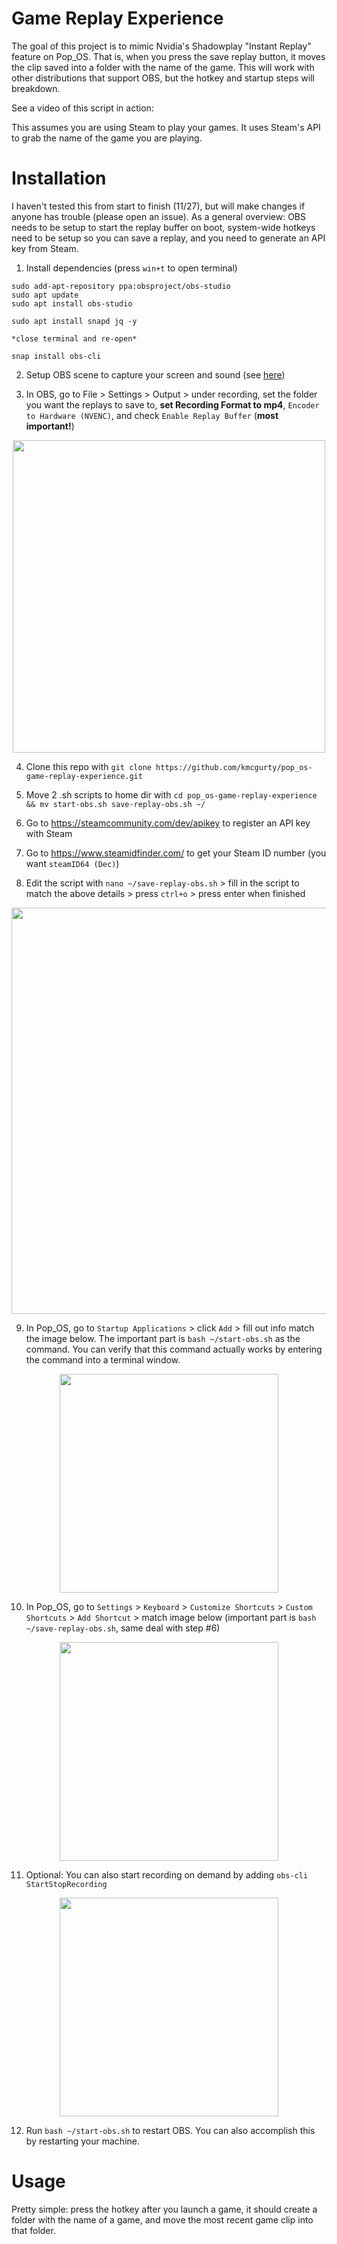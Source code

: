 # Game Replay Experience

The goal of this project is to mimic Nvidia's Shadowplay "Instant Replay" feature on Pop_OS. That is, when you press the save replay button, it moves the clip saved into a folder with the name of the game. This will work with other distributions that support OBS, but the hotkey and startup steps will breakdown.

See a video of this script in action:



This assumes you are using Steam to play your games. It uses Steam's API to grab the name of the game you are playing.

# Installation

I haven't tested this from start to finish (11/27), but will make changes if anyone has trouble (please open an issue).
As a general overview: OBS needs to be setup to start the replay buffer on boot, system-wide hotkeys need to be setup so you can save a replay, and you need to generate an API key from Steam.

1. Install dependencies (press `win+t` to open terminal)

```
sudo add-apt-repository ppa:obsproject/obs-studio
sudo apt update
sudo apt install obs-studio

sudo apt install snapd jq -y

*close terminal and re-open*

snap install obs-cli
```

2. Setup OBS scene to capture your screen and sound (see [here](https://www.alphr.com/record-screen-obs/))

3. In OBS, go to File > Settings > Output > under recording, set the folder you want the replays to save to, **set Recording Format to mp4**, `Encoder to Hardware (NVENC)`, and check `Enable Replay Buffer` (**most important!**)

<p align="center"><image src="https://user-images.githubusercontent.com/5951498/143692788-82a12934-8e5f-445d-a081-f309f6765369.png" width="500" ></img></p>

4. Clone this repo with
`git clone https://github.com/kmcgurty/pop_os-game-replay-experience.git`

5. Move 2 .sh scripts to home dir with
`cd pop_os-game-replay-experience && mv start-obs.sh save-replay-obs.sh ~/`

6. Go to https://steamcommunity.com/dev/apikey to register an API key with Steam

7. Go to https://www.steamidfinder.com/ to get your Steam ID number (you want `steamID64 (Dec)`)

8. Edit the script with `nano ~/save-replay-obs.sh` > fill in the script to match the above details > press `ctrl+o` > press enter when finished

<p align="center"><image src="https://user-images.githubusercontent.com/5951498/143693149-eb65d60c-0c65-4890-8dbe-1fcb6b1cd329.png" width="650" ></img></p>

9. In Pop_OS, go to `Startup Applications` > click `Add` > fill out info match the image below. The important part is `bash ~/start-obs.sh` as the command. You can verify that this command actually works by entering the command into a terminal window.

<p align="center"><image src="https://user-images.githubusercontent.com/5951498/143700682-7c115d9b-fdd0-4ac8-a5a8-bf4dc4485429.png" width="350" ></img></p>

10. In Pop_OS, go to `Settings` > `Keyboard` > `Customize Shortcuts` > `Custom Shortcuts` > `Add Shortcut` > match image below (important part is `bash ~/save-replay-obs.sh`, same deal with step #6)

<p align="center"><image src="https://user-images.githubusercontent.com/5951498/143699298-a7972124-ed0a-4ea6-a606-ab5521fd1a95.png" width="350" ></img></p>

11. Optional: You can also start recording on demand by adding `obs-cli StartStopRecording`

<p align="center"><image src="https://user-images.githubusercontent.com/5951498/143703123-dbb3edfd-759a-4c22-b60e-1ad277fbeb41.png" width="350" ></img></p>

12. Run `bash ~/start-obs.sh` to restart OBS. You can also accomplish this by restarting your machine.

# Usage

Pretty simple: press the hotkey after you launch a game, it should create a folder with the name of a game, and move the most recent game clip into that folder.
